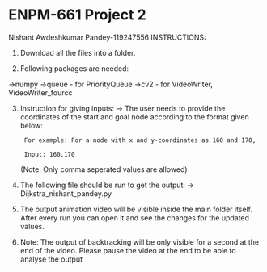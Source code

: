 # ENPM-661 Project 2
Nishant Awdeshkumar Pandey-119247556
INSTRUCTIONS:

1. Download all the files into a folder.

2. Following packages are needed:

->numpy 
->queue - for PriorityQueue
->cv2 -  for VideoWriter, VideoWriter_fourcc 

3. Instruction for giving inputs:
 -> The user needs to provide the coordinates of the start and goal node according to the format given below:
    
        For example: For a node with x and y-coordinates as 160 and 170, 
            
        Input: 160,170
    
    (Note: Only comma seperated values are allowed)

4. The following file should be run to get the output:
 -> Dijkstra_nishant_pandey.py
5. The output animation video will be visible inside the main folder itself. After every run you can open it and see the changes for the updated values.
6. Note:  The output of backtracking will be only visible for a second at the end of the video. Please pause the video at the end to be able to analyse the output
